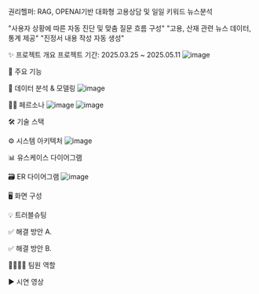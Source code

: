 권리헬퍼: RAG, OPENAI기반 대화형 고용상담 및 일일 키워드 뉴스분석

"사용자 상황에 따른 자동 진단 및 맞춤 질문 흐름 구성"
"고용, 산재 관련 뉴스 데이터, 통계 제공"
"진정서 내용 작성 자동 생성"

✨ 프로젝트 개요
프로젝트 기간: 2025.03.25 ~ 2025.05.11
![image](https://github.com/user-attachments/assets/00214c1a-62a1-4de5-9c43-48333181afaf)

🚀 주요 기능

💾 데이터 분석 & 모델링
![image](https://github.com/user-attachments/assets/c1f82057-1a36-4887-8946-891a075bcea4)

🙍‍♂️ 페르소나
![image](https://github.com/user-attachments/assets/78fa9e17-b372-4618-bcaa-e96395f2b2f4)
![image](https://github.com/user-attachments/assets/dbd16806-a3b9-46a6-9e57-124cc83d199f)

🛠️ 기술 스택

⚙️ 시스템 아키텍처
![image](https://github.com/user-attachments/assets/c2eb4019-b4ca-4dad-a5d6-896be566ce1a)

📊 유스케이스 다이어그램

🗃️ ER 다이어그램
![image](https://github.com/user-attachments/assets/561bd844-024a-4de8-b2b5-af47defbf2a4)

🖥️ 화면 구성

💡 트러블슈팅

✅ 해결 방안 A. 

✅ 해결 방안 B. 

👨‍👩‍👧‍👦 팀원 역할

▶️ 시연 영상
